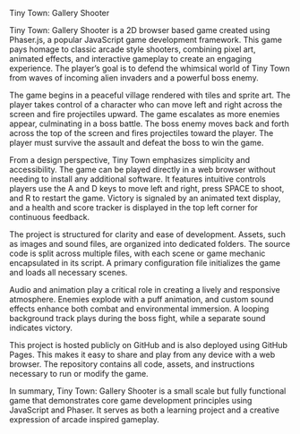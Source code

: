 Tiny Town: Gallery Shooter

Tiny Town: Gallery Shooter is a 2D browser based game created using Phaser.js, a popular JavaScript game development framework. This game pays homage to classic arcade style shooters, combining pixel art, animated effects,
and interactive gameplay to create an engaging experience. The player’s goal is to defend the whimsical world of Tiny Town from waves of incoming alien invaders and a powerful boss enemy.

The game begins in a peaceful village rendered with tiles and sprite art. The player takes control of a character who can move left and right across the screen and fire projectiles upward.
The game escalates as more enemies appear, culminating in a boss battle. The boss enemy moves back and forth across the top of the screen and fires projectiles toward the player. The player must survive the assault and defeat the boss to win the game.

From a design perspective, Tiny Town emphasizes simplicity and accessibility. The game can be played directly in a web browser without needing to install any additional software. 
It features intuitive controls players use the A and D keys to move left and right, press SPACE to shoot, and R to restart the game. Victory is signaled by an animated text display, and a health and score tracker is displayed in the top left corner for continuous feedback.

The project is structured for clarity and ease of development. Assets, such as images and sound files, are organized into dedicated folders. 
The source code is split across multiple files, with each scene or game mechanic encapsulated in its script. A primary configuration file initializes the game and loads all necessary scenes.

Audio and animation play a critical role in creating a lively and responsive atmosphere. Enemies explode with a puff animation, and custom sound effects enhance both combat and environmental immersion.
A looping background track plays during the boss fight, while a separate sound indicates victory.

This project is hosted publicly on GitHub and is also deployed using GitHub Pages. This makes it easy to share and play from any device with a web browser. 
The repository contains all code, assets, and instructions necessary to run or modify the game.

In summary, Tiny Town: Gallery Shooter is a small scale but fully functional game that demonstrates core game development principles using JavaScript and Phaser. 
It serves as both a learning project and a creative expression of arcade inspired gameplay.

